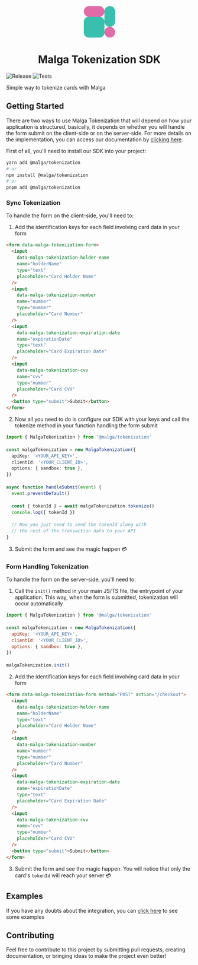 <div align="center">
  <picture>
    <img alt="Malga" src="docs/assets/malga.png" width="85" />
  </picture>
  <h1>Malga Tokenization SDK</h1>
</div>

![Release](https://github.com/plughacker/malga-tokenization/actions/workflows/release.yml/badge.svg)
![Tests](https://github.com/plughacker/malga-tokenization/actions/workflows/tests.yml/badge.svg)

Simple way to tokenize cards with Malga

## Getting Started

There are two ways to use Malga Tokenization that will depend on how your application is structured,
basically, it depends on whether you will handle the form submit on the client-side or on the server-side.
For more details on the implementation, you can access our documentation by [clicking here](https://docs.malga.io/docs/sdks/tokenization/intro).

First of all, you'll need to install our SDK into your project:

```bash
yarn add @malga/tokenization
# or
npm install @malga/tokenization
# or
pnpm add @malga/tokenization
```

### Sync Tokenization

To handle the form on the client-side, you'll need to:

1. Add the identification keys for each field involving card data in your form

```html
<form data-malga-tokenization-form>
  <input
    data-malga-tokenization-holder-name
    name="holderName"
    type="text"
    placeholder="Card Holder Name"
  />
  <input
    data-malga-tokenization-number
    name="number"
    type="number"
    placeholder="Card Number"
  />
  <input
    data-malga-tokenization-expiration-date
    name="expirationDate"
    type="text"
    placeholder="Card Expiration Date"
  />
  <input
    data-malga-tokenization-cvv
    name="cvv"
    type="number"
    placeholder="Card CVV"
  />
  <button type="submit">Submit</button>
</form>
```

2. Now all you need to do is configure our SDK with your keys and call the tokenize method in your function handling the form submit

```ts
import { MalgaTokenization } from '@malga/tokenization'

const malgaTokenization = new MalgaTokenization({
  apiKey: '<YOUR_API_KEY>',
  clientId: '<YOUR_CLIENT_ID>',
  options: { sandbox: true },
})

async function handleSubmit(event) {
  event.preventDefault()

  const { tokenId } = await malgaTokenization.tokenize()
  console.log({ tokenId })

  // Now you just need to send the tokenId along with
  // the rest of the transaction data to your API
}
```

3. Submit the form and see the magic happen 💳

### Form Handling Tokenization

To handle the form on the server-side, you'll need to:

1. Call the `init()` method in your main JS/TS file, the entrypoint of your application. This way, when the form is submitted, tokenization will occur automatically

```js
import { MalgaTokenization } from '@malga/tokenization'

const malgaTokenization = new MalgaTokenization({
  apiKey: '<YOUR_API_KEY>',
  clientId: '<YOUR_CLIENT_ID>',
  options: { sandbox: true },
})

malgaTokenization.init()
```

2. Add the identification keys for each field involving card data in your form

```html
<form data-malga-tokenization-form method="POST" action="/checkout">
  <input
    data-malga-tokenization-holder-name
    name="holderName"
    type="text"
    placeholder="Card Holder Name"
  />
  <input
    data-malga-tokenization-number
    name="number"
    type="number"
    placeholder="Card Number"
  />
  <input
    data-malga-tokenization-expiration-date
    name="expirationDate"
    type="text"
    placeholder="Card Expiration Date"
  />
  <input
    data-malga-tokenization-cvv
    name="cvv"
    type="number"
    placeholder="Card CVV"
  />
  <button type="submit">Submit</button>
</form>
```

3. Submit the form and see the magic happen. You will notice that only the card's `tokenId` will reach your server 💳

## Examples

If you have any doubts about the integration, you can [click here]('https://github.com/plughacker/malga-tokenization/tree/main/examples') to see some examples

## Contributing

Feel free to contribute to this project by submitting pull requests, creating documentation, or bringing ideas to make the project even better!
